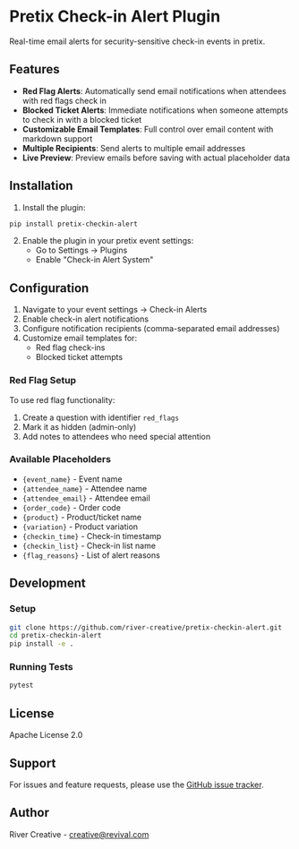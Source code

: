 # Pretix Check-in Alert Plugin

Real-time email alerts for security-sensitive check-in events in pretix.

## Features

- **Red Flag Alerts**: Automatically send email notifications when attendees with red flags check in
- **Blocked Ticket Alerts**: Immediate notifications when someone attempts to check in with a blocked ticket
- **Customizable Email Templates**: Full control over email content with markdown support
- **Multiple Recipients**: Send alerts to multiple email addresses
- **Live Preview**: Preview emails before saving with actual placeholder data

## Installation

1. Install the plugin:
```bash
pip install pretix-checkin-alert
```

2. Enable the plugin in your pretix event settings:
   - Go to Settings → Plugins
   - Enable "Check-in Alert System"

## Configuration

1. Navigate to your event settings → Check-in Alerts
2. Enable check-in alert notifications
3. Configure notification recipients (comma-separated email addresses)
4. Customize email templates for:
   - Red flag check-ins
   - Blocked ticket attempts

### Red Flag Setup

To use red flag functionality:
1. Create a question with identifier `red_flags` 
2. Mark it as hidden (admin-only)
3. Add notes to attendees who need special attention

### Available Placeholders

- `{event_name}` - Event name
- `{attendee_name}` - Attendee name  
- `{attendee_email}` - Attendee email
- `{order_code}` - Order code
- `{product}` - Product/ticket name
- `{variation}` - Product variation
- `{checkin_time}` - Check-in timestamp
- `{checkin_list}` - Check-in list name
- `{flag_reasons}` - List of alert reasons

## Development

### Setup

```bash
git clone https://github.com/river-creative/pretix-checkin-alert.git
cd pretix-checkin-alert
pip install -e .
```

### Running Tests

```bash
pytest
```

## License

Apache License 2.0

## Support

For issues and feature requests, please use the [GitHub issue tracker](https://github.com/river-creative/pretix-checkin-alert/issues).

## Author

River Creative - creative@revival.com